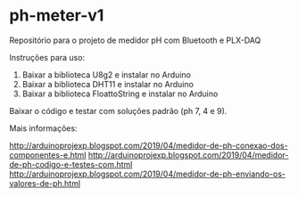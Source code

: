 # ph-meter-v1
Repositório para o projeto de medidor pH com Bluetooth e PLX-DAQ

Instruções para uso:

1) Baixar a biblioteca U8g2 e instalar no Arduino
2) Baixar a biblioteca DHT11 e instalar no Arduino
3) Baixar a biblioteca FloattoString e instalar no Arduino

Baixar o código e testar com soluções padrão (ph 7, 4 e 9).

Mais informações:

http://arduinoprojexp.blogspot.com/2019/04/medidor-de-ph-conexao-dos-componentes-e.html
http://arduinoprojexp.blogspot.com/2019/04/medidor-de-ph-codigo-e-testes-com.html
http://arduinoprojexp.blogspot.com/2019/04/medidor-de-ph-enviando-os-valores-de-ph.html

